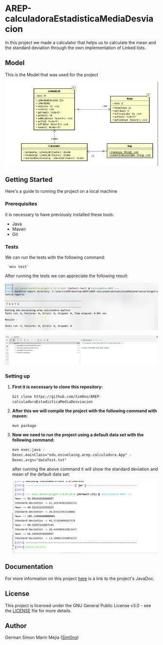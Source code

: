 # AREP-calculadoraEstadisticaMediaDesviacion


In this project we made a calculator that helps us to calculate the mean and the standard deviation through the own implementation of Linked lists.
 
## Model

  This is the Model that was used for the project
  
  ![uml](img/classDiagram.png)
  

## Getting Started

  Here's a guide to running the project on a local machine
  
  ### Prerequisites
  
  it is necessary to have previously installed these tools:
  
  * Java 
  * Maven 
  * Git
 

  
   ### Tests
   
   We can run the tests with the following command:
   
     `mnv test`
      
   After running the tests we can appreciate the following result:
     
   ![test1](img/tests.png)
     
   ![test2](img/tests1.png)

  ### Setting up
  
1. **First it is necessary to clone this repository:** 

   `Git clone https://github.com/Sim0no/AREP-calculadoraEstadisticaMediaDesviacion`

2. **After this we will compile the project with the following command with maven:**
  
    `mvn package`

3. **Now we need to run the project using a default data set with the following command:**

    `mvn exec:java -Dexec.mainClass="edu.escuelaing.arep.calculadora.App" -Dexec.args="dataTest.txt"`


    
   after running the above command it will show the standard deviation and mean of the default data set:
    
    ![execution](img/exec.png)
     
     
    
  ## Documentation
  
 For more information on this project [here](https://sim0no.github.io/AREP-calculadoraEstadisticaMediaDesviacion/) is a link to the project's JavaDoc.

  ## License
  
  This project is licensed under the GNU General Public License v3.0 - see the [LICENSE](https://github.com/Sim0no/AREP-calculadoraEstadisticaMediaDesviacion/blob/master/LICENSE) file for more details.
  
  
  ## Author
  
  German Simon Marin Mejia ([Sim0no](https://github.com/Sim0no))
  
